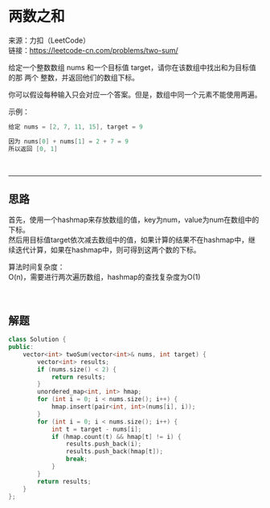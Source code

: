 # 两数之和

来源：力扣（LeetCode）  
链接：<https://leetcode-cn.com/problems/two-sum/>

给定一个整数数组 nums 和一个目标值 target，请你在该数组中找出和为目标值的那 两个 整数，并返回他们的数组下标。

你可以假设每种输入只会对应一个答案。但是，数组中同一个元素不能使用两遍。

示例：

``` c++
给定 nums = [2, 7, 11, 15], target = 9

因为 nums[0] + nums[1] = 2 + 7 = 9
所以返回 [0, 1]
```

</br>

---

## 思路

首先，使用一个hashmap来存放数组的值，key为num，value为num在数组中的下标。  
然后用目标值target依次减去数组中的值，如果计算的结果不在hashmap中，继续迭代计算，如果在hashmap中，则可得到这两个数的下标。

算法时间复杂度：  
O(n)，需要进行两次遍历数组，hashmap的查找复杂度为O(1)

</br>

## 解题

``` c++
class Solution {
public:
    vector<int> twoSum(vector<int>& nums, int target) {
        vector<int> results;
        if (nums.size() < 2) {
            return results;
        }
        unordered_map<int, int> hmap;
        for (int i = 0; i < nums.size(); i++) {
            hmap.insert(pair<int, int>(nums[i], i));
        }
        for (int i = 0; i < nums.size(); i++) {
            int t = target - nums[i];
            if (hmap.count(t) && hmap[t] != i) {
                results.push_back(i);
                results.push_back(hmap[t]);
                break;
            }
        }
        return results;
    }
};
```
